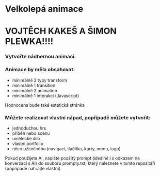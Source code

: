 # Velkolepá animace
# VOJTĚCH KAKEŠ A ŠIMON PLEWKA!!!!

### Vytvořte nádhernou animaci.

### Animace by měla obsahovat:
- minimálně 2 typy transform
- minimálně 1 transition
- minimálně 2 animation
- minimálně 1 interakci (Javascript)

Hodnocena bude také estetická stránka

### Můžete realizovat vlastní nápad, popřípadě můžete vytvořit:
- jednoduchou hru
- příběh nebo scénu
- umělecké dílo
- vlastní portfolio
- něco užitečného (navigaci, tlačítko, karty, menu, logo)

Pokud použijete AI, napište použitý prompt (ideálně i s odkazem na konverzaci s AI) do souboru prompty.txt, který naleznete v tomto repozitáři (popřípadě nahrajte vlastní)
